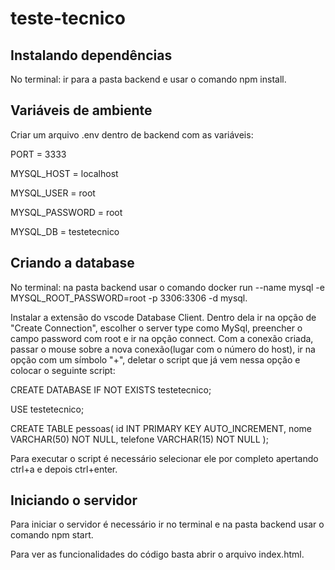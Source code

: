 # teste-tecnico

## Instalando dependências
No terminal: ir para a pasta backend e usar o comando npm install.

## Variáveis de ambiente
Criar um arquivo .env dentro de backend com as variáveis:

PORT = 3333

MYSQL_HOST = localhost

MYSQL_USER = root

MYSQL_PASSWORD = root

MYSQL_DB = testetecnico

## Criando a database
No terminal: na pasta backend usar o comando docker run --name mysql -e MYSQL_ROOT_PASSWORD=root -p 3306:3306 -d mysql. 

Instalar a extensão do vscode Database Client. Dentro dela ir na opção de "Create Connection", escolher o server type como MySql, preencher o campo password com root e ir na opção connect. Com a conexão criada, passar o mouse sobre a nova conexão(lugar com o número do host), ir na opção com um símbolo "+", deletar o script que já vem nessa opção e colocar o seguinte script:

CREATE DATABASE IF NOT EXISTS testetecnico;

USE testetecnico;

CREATE TABLE pessoas(
  id INT PRIMARY KEY AUTO_INCREMENT,
  nome VARCHAR(50) NOT NULL,
  telefone VARCHAR(15) NOT NULL 
);

Para executar o script é necessário selecionar ele por completo apertando ctrl+a e depois ctrl+enter.

## Iniciando o servidor
Para iniciar o servidor é necessário ir no terminal e na pasta backend usar o comando npm start.

Para ver as funcionalidades do código basta abrir o arquivo index.html.
